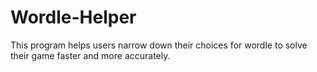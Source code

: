 # Wordle-Helper
This program helps users narrow down their choices for wordle to solve their game faster and more accurately.
